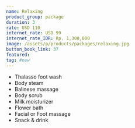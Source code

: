 ```yaml
---
name: Relaxing
product_group: package
duration: 3
rate: USD 110
internet_rate: USD 99
internet_rate_IDR: Rp. 1,300,000
image: /assets/p/products/packages/relaxing.jpg
button_book_link: 37
featured:
tag: #new
---
```


- Thalasso foot wash
- Body steam
- Balinese massage
- Body scrub
- Milk moisturizer
- Flower bath
- Facial or Foot massage
- Snack & drink
